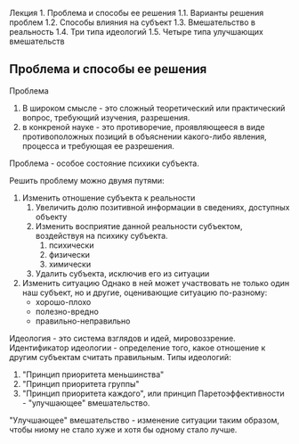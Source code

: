 Лекция 1.
Проблема и способы ее решения
1.1. Варианты решения проблем
1.2. Способы влияния на субъект
1.3. Вмешательство в реальность
1.4. Три типа идеологий
1.5. Четыре типа улучшающих вмешательств

## Проблема и способы ее решения
Проблема
1) В широком смысле - это сложный теоретический или практический вопрос, требующий изучения, разрешения.
2) в конкреной науке - это противоречие, проявляющееся в виде противоположных позиций в объяснении какого-либо явления, процесса и требующая ее разрешения.

Проблема - особое состояние психики субъекта.

Решить проблему можно двумя путями:
1. Изменить отношение субъекта к реальности
	1. Увеличить долю позитивной информации в сведениях, доступных объекту
	2. Изменить восприятие данной реальности субъектом, воздействуя на психику субъекта.
		1. психически
		2. физически
		3. химически
	3. Удалить субъекта, исключив его из ситуации
2. Изменить ситуацию
	Однако в ней может участвовать не только один наш субъект, но и другие, оценивающие ситуацию по-разному:
	- хорошо-плохо
	- полезно-вредно
	- правильно-неправильно

Идеология - это система взглядов и идей, мировоззрение.
Идентификатор идеологии - определение того, какое отношение к другим субъектам считать правильным.
Типы идеологий:
1. "Принцип приоритета меньшинства"
2. "Принцип приоритета группы"
3. "Принцип приоритета каждого", или принцип Паретоэффективности - "улучшающее" вмешательство.

"Улучшающее" вмешательство - изменение ситуации таким образом, чтобы ниому не стало хуже и хотя бы одному стало лучше.

